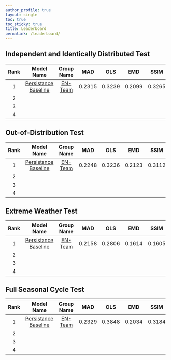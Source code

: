 ```yaml
---
author_profile: true
layout: single
toc: true
toc_sticky: true
title: Leaderboard
permalink: /leaderboard/
---
```


## Independent and Identically Distributed Test

| **Rank** |      **Model Name**      | **Group Name** |   **MAD**  |   **OLS**  |   **EMD**  |  **SSIM**  | **EarthNetScore** |
|:----:|:--------------------:|:----------:|:------:|:------:|:------:|:------:|:-------------:|
| 1    | [Persistance Baseline](https://www.linktoEarthNetpaper.com) | [EN-Team](/about/)     | 0.2315 | 0.3239 | 0.2099 | 0.3265 |     0.2625    |
| 2    |                      |            |        |        |        |        |               |
| 3    |                      |            |        |        |        |        |               |
| 4    |                      |            |        |        |        |        |               |




## Out-of-Distribution Test

| **Rank** |      **Model Name**      | **Group Name** |   **MAD**  |   **OLS**  |   **EMD**  |  **SSIM**  | **EarthNetScore** |
|:----:|:--------------------:|:----------:|:------:|:------:|:------:|:------:|:-------------:|
| 1    | [Persistance Baseline](https://www.linktoEarthNetpaper.com) | [EN-Team](/about/)     | 0.2248 | 0.3236 | 0.2123 | 0.3112 |     0.2587    |
| 2    |                      |            |        |        |        |        |               |
| 3    |                      |            |        |        |        |        |               |
| 4    |                      |            |        |        |        |        |               |



## Extreme Weather Test

| **Rank** |      **Model Name**      | **Group Name** |   **MAD**  |   **OLS**  |   **EMD**  |  **SSIM**  | **EarthNetScore** |
|:----:|:--------------------:|:----------:|:------:|:------:|:------:|:------:|:-------------:|
| 1    | [Persistance Baseline](https://www.linktoEarthNetpaper.com) | [EN-Team](/about/)     | 0.2158 | 0.2806 | 0.1614 | 0.1605 |     0.19390    |
| 2    |                      |            |        |        |        |        |               |
| 3    |                      |            |        |        |        |        |               |
| 4    |                      |            |        |        |        |        |               |




## Full Seasonal Cycle Test

| **Rank** |      **Model Name**      | **Group Name** |   **MAD**  |   **OLS**  |   **EMD**  |  **SSIM**  | **EarthNetScore** |
|:----:|:--------------------:|:----------:|:------:|:------:|:------:|:------:|:-------------:|
| 1    | [Persistance Baseline](https://www.linktoEarthNetpaper.com) | [EN-Team](/about/)     | 0.2329 | 0.3848 | 0.2034 | 0.3184 |     0.2676    |
| 2    |                      |            |        |        |        |        |               |
| 3    |                      |            |        |        |        |        |               |
| 4    |                      |            |        |        |        |        |               |